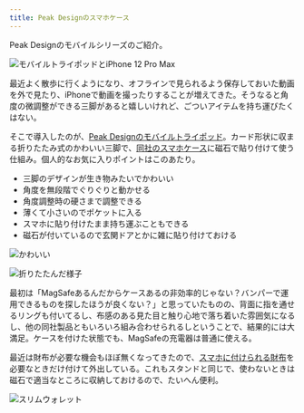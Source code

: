 ```yaml
---
title: Peak Designのスマホケース
---
```

Peak Designのモバイルシリーズのご紹介。

![](https://lh4.googleusercontent.com/uAMIiP024Si8aHg17D8VRfsSplvEZlj0KJZhk09zFuXinT2JmFtZn7AFCBaQalZpO4WD6DMvL5eTqrbKdTNhCcu9ULClYGefzqQAUh1GKieWhVQ8ivl5mzeyvt5_ZqQ7OboizPLsbp01o-OPOzmSXA "モバイルトライポッドとiPhone 12 Pro Max")

最近よく散歩に行くようになり、オフラインで見られるよう保存しておいた動画を外で見たり、iPhoneで動画を撮ったりすることが増えてきた。そうなると角度の微調整ができる三脚があると嬉しいけれど、ごついアイテムを持ち運びたくはない。

そこで導入したのが、[Peak Designのモバイルトライポッド](https://www.amazon.co.jp/dp/B09FRZPLL3)。カード形状に収まる折りたたみ式のかわいい三脚で、[同社のスマホケース](https://www.amazon.co.jp/dp/B09FP3HP7Z?)に磁石で貼り付けて使う仕組み。個人的なお気に入りポイントはこのあたり。

*   三脚のデザインが生き物みたいでかわいい
*   角度を無段階でぐりぐりと動かせる
*   角度調整時の硬さまで調整できる
*   薄くて小さいのでポケットに入る
*   スマホに貼り付けたまま持ち運ぶこともできる
*   磁石が付いているので玄関ドアとかに雑に貼り付けておける

![](https://lh6.googleusercontent.com/0ZSLksgkix8fk7qDsteW5tBaUAbXQV53a5hmqDI_pqPCfWt0vBf_mZZbNQJtYNozn64aP1T7vk-PpR6JNc6y4G47jAVdlV6EtDM6Hm95eO_Nf35UlZMHdNP-zPADP-MT9MqQjW-nFV743irY3NBHIQ "かわいい")

![](https://lh5.googleusercontent.com/M5V3u_-dHaID8vATypIuPOQ6CgZ_-zYHub7PVZvxWt4IZkWnm9WJPZ2ehMw8BmtIWbq0BZAtZZscHs0aPoJNrs9BJrK0WSlpTl3onhGm49eEoeVWbKI_ZPpWZxm3G07yNnQgAwk_ZChbgsjIVliA3g "折りたたんだ様子")

最初は「MagSafeあるんだからケースあるの非効率的じゃない？バンパーで運用できるものを探したほうが良くない？」と思っていたものの、背面に指を通せるリングも付いてるし、布感のある見た目と触り心地で落ち着いた雰囲気になるし、他の同社製品ともいろいろ組み合わせられるしということで、結果的には大満足。ケースを付けた状態でも、MagSafeの充電器は普通に使える。

最近は財布が必要な機会もほぼ無くなってきたので、[スマホに付けられる財布](https://www.amazon.co.jp/dp/B09FSGW671)を必要なときだけ付けて外出している。これもスタンドと同じで、使わないときは磁石で適当なところに収納しておけるので、たいへん便利。

![](https://lh3.googleusercontent.com/nkxeOtolBTIZXIBfVmeDMV6JhfEml2b9OoQZpirUReg5vn7MwHbp7Zr2cIJQ0OpNmfPjcYUzN5FQ4w-6LO5TnkUwWrJaO-i4vQkmv1vpK8-D2zEAIzmXExBlWujCBVilRnLbf7qNDjk2jfuXBRRedA "スリムウォレット")
